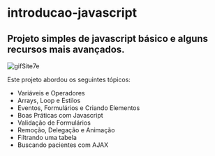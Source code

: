# introducao-javascript
## Projeto simples de javascript básico e alguns recursos mais avançados.
![gifSite7e](https://user-images.githubusercontent.com/65046498/186498363-32d5eea2-172b-4f96-9401-a5a9981b99d3.gif)

Este projeto abordou os seguintes tópicos:
- Variáveis e Operadores
- Arrays, Loop e Estilos
- Eventos, Formulários e Criando Elementos
- Boas Práticas com Javascript
- Validação de Formulários
- Remoção, Delegação e Animação
- Filtrando uma tabela
- Buscando pacientes com AJAX
